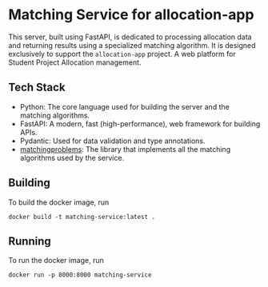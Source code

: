 # Matching Service for allocation-app

This server, built using FastAPI, is dedicated to processing allocation data and returning results using a specialized matching algorithm. It is designed exclusively to support the `allocation-app` project. A web platform for Student Project Allocation management.


## Tech Stack
- Python: The core language used for building the server and the matching algorithms.
- FastAPI: A modern, fast (high-performance), web framework for building APIs.
- Pydantic: Used for data validation and type annotations.
- [matchingproblems](https://github.com/fmcooper/matchingproblems): The library that implements all the matching algorithms used by the service.

## Building

To build the docker image, run

    docker build -t matching-service:latest .

## Running

To run the docker image, run

    docker run -p 8000:8000 matching-service


